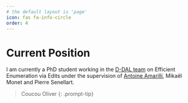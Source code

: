```yaml
---
# the default layout is 'page'
icon: fas fa-info-circle
order: 4
---
```


# Current Position

I am currently a PhD student working in the [D-DAL team](https://ddal.inria.fr) on Efficient Enumeration via Edits under the supervision of [Antoine Amarilli](https://a3nm.net), Mikaël Monet and Pierre Senellart.




> Coucou Oliver
{: .prompt-tip}
